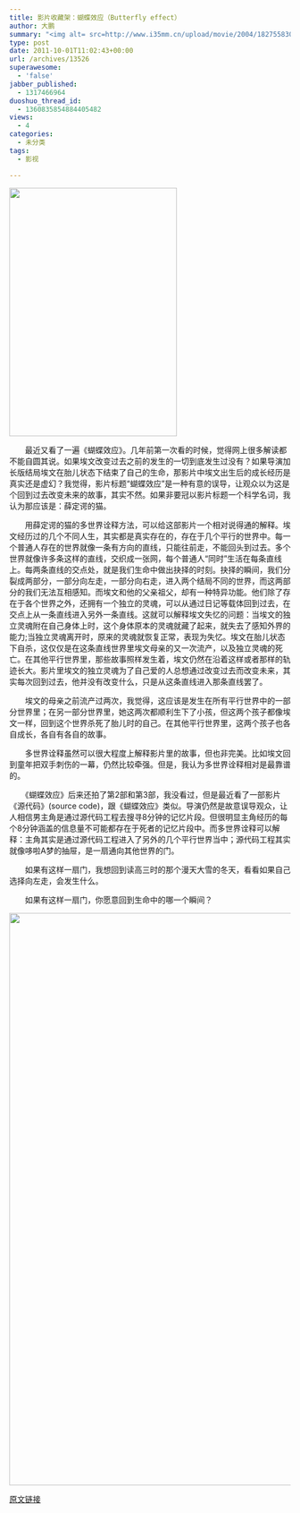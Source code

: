 ```yaml
---
title: 影片收藏架：蝴蝶效应（Butterfly effect）
author: 大鹏
summary: "<img alt= src=http://www.i35mm.cn/upload/movie/2004/182755830ffc5a57dda839b9c5625152.jpg class=alignnone width=300 height=444 />"
type: post
date: 2011-10-01T11:02:43+00:00
url: /archives/13526
superawesome:
  - 'false'
jabber_published:
  - 1317466964
duoshuo_thread_id:
  - 1360835854884405482
views:
  - 4
categories:
  - 未分类
tags:
  - 影视

---
```

<img alt="" src="http://www.i35mm.cn/upload/movie/2004/182755830ffc5a57dda839b9c5625152.jpg" class="alignnone" width="300" height="444" />
  
　　最近又看了一遍《蝴蝶效应》。几年前第一次看的时候，觉得网上很多解读都不能自圆其说。如果埃文改变过去之前的发生的一切到底发生过没有？如果导演加长版结局埃文在胎儿状态下结束了自己的生命，那影片中埃文出生后的成长经历是真实还是虚幻？我觉得，影片标题“蝴蝶效应”是一种有意的误导，让观众以为这是个回到过去改变未来的故事，其实不然。如果非要冠以影片标题一个科学名词，我认为那应该是：薛定谔的猫。
  
　　用薛定谔的猫的多世界诠释方法，可以给这部影片一个相对说得通的解释。埃文经历过的几个不同人生，其实都是真实存在的，存在于几个平行的世界中。每一个普通人存在的世界就像一条有方向的直线，只能往前走，不能回头到过去。多个世界就像许多条这样的直线，交织成一张网，每个普通人“同时”生活在每条直线上。每两条直线的交点处，就是我们生命中做出抉择的时刻。抉择的瞬间，我们分裂成两部分，一部分向左走，一部分向右走，进入两个结局不同的世界，而这两部分的我们无法互相感知。而埃文和他的父亲祖父，却有一种特异功能。他们除了存在于各个世界之外，还拥有一个独立的灵魂，可以从通过日记等载体回到过去，在交点上从一条直线进入另外一条直线。这就可以解释埃文失忆的问题：当埃文的独立灵魂附在自己身体上时，这个身体原本的灵魂就藏了起来，就失去了感知外界的能力;当独立灵魂离开时，原来的灵魂就恢复正常，表现为失忆。埃文在胎儿状态下自杀，这仅仅是在这条直线世界里埃文母亲的又一次流产，以及独立灵魂的死亡。在其他平行世界里，那些故事照样发生着，埃文仍然在沿着这样或者那样的轨迹长大。影片里埃文的独立灵魂为了自己爱的人总想通过改变过去而改变未来，其实每次回到过去，他并没有改变什么，只是从这条直线进入那条直线罢了。
  
　　埃文的母亲之前流产过两次，我觉得，这应该是发生在所有平行世界中的一部分世界里；在另一部分世界里，她这两次都顺利生下了小孩，但这两个孩子都像埃文一样，回到这个世界杀死了胎儿时的自己。在其他平行世界里，这两个孩子也各自成长，各自有各自的故事。
  
　　多世界诠释虽然可以很大程度上解释影片里的故事，但也非完美。比如埃文回到童年把双手刺伤的一幕，仍然比较牵强。但是，我认为多世界诠释相对是最靠谱的。
  
　　《蝴蝶效应》后来还拍了第2部和第3部，我没看过，但是最近看了一部影片《源代码》(source code)，跟《蝴蝶效应》类似。导演仍然是故意误导观众，让人相信男主角是通过源代码工程去搜寻8分钟的记忆片段。但很明显主角经历的每个8分钟涵盖的信息量不可能都存在于死者的记忆片段中。而多世界诠释可以解释：主角其实是通过源代码工程进入了另外的几个平行世界当中；源代码工程其实就像哆啦A梦的抽屉，是一扇通向其他世界的门。
  
　　如果有这样一扇门，我想回到读高三时的那个漫天大雪的冬天，看看如果自己选择向左走，会发生什么。
  
　　如果有这样一扇门，你愿意回到生命中的哪一个瞬间？
  
<img alt="" src="http://cc.a.5d6d.com/userdirs/1/c/appdh/attachments/day_110905/110905190290f21c30b21d09f7.jpg" class="aligncenter" width="691" height="1023" />

[原文链接](http://dapengde.com/archives/13526)

